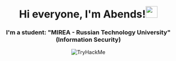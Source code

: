 <h1 align="center">Hi everyone, I'm Abends!<img src="https://github.com/blackcater/blackcater/raw/main/images/Hi.gif" height="32"/></h1>

<h3 align="center">I'm a student: "MIREA - Russian Technology University" (Information Security)</h3>

<p align="center"><img src="https://tryhackme-badges.s3.amazonaws.com/Adends.png" alt="TryHackMe"></p>

